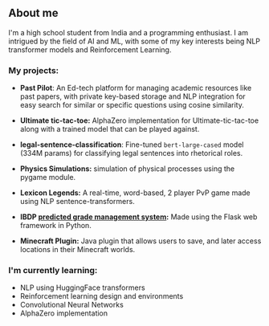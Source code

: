 ## About me 

I'm a high school student from India and a programming enthusiast. I am intrigued by the field of AI and ML, with some of my key interests being NLP transformer models and Reinforcement Learning.

### My projects:

  - **Past Pilot**: An Ed-tech platform for managing academic resources like past papers, with private key-based storage and NLP integration for easy search for similar or specific questions using cosine similarity.
  
  - **Ultimate tic-tac-toe:** AlphaZero implementation for Ultimate-tic-tac-toe along with a trained model that can be played against.

  - **legal-sentence-classification**: Fine-tuned `bert-large-cased` model (334M params) for classifying legal sentences into rhetorical roles.
  
  - **Physics Simulations:** simulation of physical processes using the pygame module.
  
  - **Lexicon Legends:** A real-time, word-based, 2 player PvP game made using NLP sentence-transformers.
   
  - **IBDP [predicted grade management system](https://predictedgradetest.pythonanywhere.com):** Made using the Flask web framework in Python.
  
  - **Minecraft Plugin:** Java plugin that allows users to save, and later access locations in their Minecraft worlds.

### I'm currently learning:
  - NLP using HuggingFace transformers
  - Reinforcement learning design and environments
  - Convolutional Neural Networks
  - AlphaZero implementation
